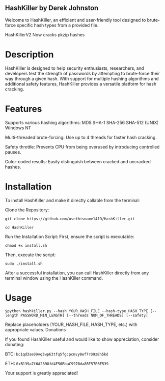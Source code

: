 ## HashKiller by Derek Johnston

Welcome to HashKiller, an efficient and user-friendly tool designed to brute-force specific hash types from a provided file.

HashKillerV2 Now cracks pkzip hashes

# Description

HashKiller is designed to help security enthusiasts, researchers, and developers test the strength of passwords by attempting to brute-force their way through a given hash. With support for multiple hashing algorithms and additional safety features, HashKiller provides a versatile platform for hash cracking.

# Features

  Supports various hashing algorithms:
        MD5
        SHA-1
        SHA-256
        SHA-512 (UNIX)
        Windows NT

  Multi-threaded brute-forcing: Use up to 4 threads for faster hash cracking.

  Safety throttle: Prevents CPU from being overused by introducing controlled pauses.

  Color-coded results: Easily distinguish between cracked and uncracked hashes.


# Installation

To install HashKiller and make it directly callable from the terminal:

Clone the Repository:


`git clone https://github.com/usethisname1419/HashKiller.git`

`cd HashKiller`



Run the Installation Script:
First, ensure the script is executable:

`chmod +x install.sh`

Then, execute the script:

`sudo ./install.sh`

After a successful installation, you can call HashKiller directly from any terminal window using the HashKiller command.

# Usage

`$python hashkiller.py --hash YOUR_HASH_FILE --hash-type HASH_TYPE [--length PASSWORD_MIN_LENGTH] [--threads NUM_OF_THREADS] [--safety]`

Replace placeholders (YOUR_HASH_FILE, HASH_TYPE, etc.) with appropriate values.
Donations

If you found HashKiller useful and would like to show appreciation, consider donating:

BTC:
    `bc1qd3se09vq3wp63tfq5fgcpcmvy8ef7r09z8h5kd`

ETH:
    `0xB139a7f6A2398fd4F50BbaC9970da8BE57E6F539`

Your support is greatly appreciated!
